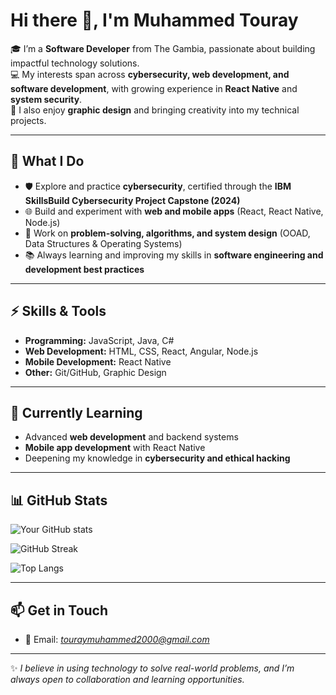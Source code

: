 # Hi there 👋, I'm Muhammed Touray 

🎓 I’m a **Software Developer** from The Gambia, passionate about building impactful technology solutions.  
💻 My interests span across **cybersecurity, web development, and software development**, with growing experience in **React Native** and **system security**.  
🎨 I also enjoy **graphic design** and bringing creativity into my technical projects.  

---

## 🚀 What I Do  
- 🛡️ Explore and practice **cybersecurity**, certified through the **IBM SkillsBuild Cybersecurity Project Capstone (2024)**  
- 🌐 Build and experiment with **web and mobile apps** (React, React Native, Node.js)  
- 🧩 Work on **problem-solving, algorithms, and system design** (OOAD, Data Structures & Operating Systems)  
- 📚 Always learning and improving my skills in **software engineering and development best practices**  

---

## ⚡ Skills & Tools  
- **Programming:** JavaScript, Java, C#
- **Web Development:** HTML, CSS, React, Angular, Node.js  
- **Mobile Development:** React Native  
- **Other:** Git/GitHub, Graphic Design  

---

## 🌱 Currently Learning  
- Advanced **web development** and backend systems  
- **Mobile app development** with React Native  
- Deepening my knowledge in **cybersecurity and ethical hacking**  

---

## 📊 GitHub Stats  

![Your GitHub stats](https://github-readme-stats.vercel.app/api?username=maha-2ray&show_icons=true&theme=radical)  

![GitHub Streak](https://github-readme-streak-stats.herokuapp.com/?user=maha-2ray&theme=radical)  

![Top Langs](https://github-readme-stats.vercel.app/api/top-langs/?username=maha-2ray&layout=compact&theme=radical)  

---

## 📫 Get in Touch  
- 📧 Email: *touraymuhammed2000@gmail.com*  
---

✨ *I believe in using technology to solve real-world problems, and I’m always open to collaboration and learning opportunities.*  
